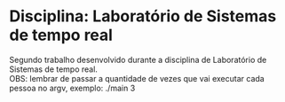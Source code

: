 # Disciplina: Laboratório de Sistemas de tempo real
Segundo trabalho desenvolvido durante a disciplina de Laboratório de Sistemas de tempo real.  
OBS: lembrar de passar a quantidade de vezes que vai executar cada pessoa no argv, exemplo: ./main 3
